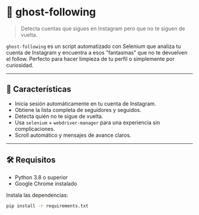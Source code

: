 # 👻 ghost-following

> Detecta cuentas que sigues en Instagram pero que no te siguen de vuelta.

`ghost-following` es un script automatizado con Selenium que analiza tu cuenta de Instagram y encuentra a esos "fantasmas" que no te devuelven el follow. Perfecto para hacer limpieza de tu perfil o simplemente por curiosidad.

---

## 🚀 Características

- Inicia sesión automáticamente en tu cuenta de Instagram.
- Obtiene la lista completa de seguidores y seguidos.
- Detecta quién no te sigue de vuelta.
- Usa `selenium` + `webdriver-manager` para una experiencia sin complicaciones.
- Scroll automático y mensajes de avance claros.

---

## 🛠️ Requisitos

- Python 3.8 o superior
- Google Chrome instalado

Instala las dependencias:

```bash
pip install -r requirements.txt
